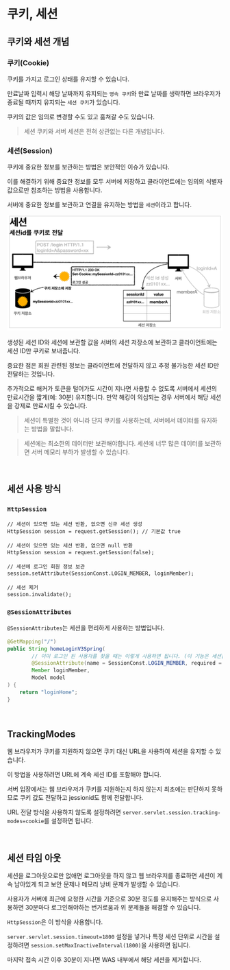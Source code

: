 # 쿠키, 세션

## 쿠키와 세션 개념

### 쿠키(Cookie)

쿠키를 가지고 로그인 상태를 유지할 수 있습니다.

만료날짜 입력시 해당 날짜까지 유지되는 `영속 쿠키`와 만료 날짜를 생략하면 브라우저가 종료될 때까지 유지되는 `세션 쿠키`가 있습니다.

쿠키의 값은 임의로 변경할 수도 있고 훔쳐갈 수도 있습니다.

> 세션 쿠키와 서버 세션은 전혀 상관없는 다른 개념입니다.

### 세션(Session)

쿠키에 중요한 정보를 보관하는 방법은 보안적인 이슈가 있습니다. 

이를 해결하기 위해 중요한 정보를 모두 서버에 저장하고 클라이언트에는 임의의 식별자 값으로만 참조하는 방법을 사용합니다.

서버에 중요한 정보를 보관하고 연결을 유지하는 방법을 `세션`이라고 합니다.

![세션](../image/session.png)

생성된 세션 ID와 세션에 보관할 값을 서버의 세션 저장소에 보관하고 클라이언트에는 세션 ID만 쿠키로 보내줍니다.

중요한 점은 회원 관련된 정보는 클라이언트에 전달하지 않고 추정 불가능한 세션 ID만 전달하는 것입니다.

추가적으로 해커가 토큰을 털어가도 시간이 지나면 사용할 수 없도록 서버에서 세션의 만료시간을 짧게(예: 30분) 유지합니다. 만약 해킹이 의심되는 경우 서버에서 해당 세션을 강제로 만료시킬 수 있습니다.

> 세션이 특별한 것이 아니라 단지 쿠키를 사용하는데, 서버에서 데이터를 유지하는 방법을 말합니다.

> 세션에는 최소한의 데이터만 보관해야합니다. 세션에 너무 많은 데이터를 보관하면 서버 메모리 부하가 발생할 수 있습니다.

<br>

## 세션 사용 방식

### `HttpSession`

```
// 세션이 있으면 있는 세션 반환, 없으면 신규 세션 생성
HttpSession session = request.getSession(); // 기본값 true

// 세션이 있으면 있는 세션 반환, 없으면 null 반환
HttpSession session = request.getSession(false);

// 세션에 로그인 회원 정보 보관
session.setAttribute(SessionConst.LOGIN_MEMBER, loginMember);

// 세션 제거
session.invalidate();
```

### `@SessionAttributes`

`@SessionAttributes`는 세션을 편리하게 사용하는 방법입니다.

```java
@GetMapping("/")
public String homeLoginV3Spring(
        // 이미 로그인 된 사용자를 찾을 때는 이렇게 사용하면 됩니다. (이 기능은 세션을 생성하지 않습니다.)
        @SessionAttribute(name = SessionConst.LOGIN_MEMBER, required = false),
        Member loginMember,
        Model model
) {
    return "loginHome";
}
```

<br>

## TrackingModes

웹 브라우저가 쿠키를 지원하지 않으면 쿠키 대신 URL을 사용하여 세션을 유지할 수 있습니다.

이 방법을 사용하려면 URL에 계속 세션 ID를 포함해야 합니다.

서버 입장에서는 웹 브라우저가 쿠키를 지원하는지 하지 않는지 최초에는 판단하지 못하므로 쿠키 값도 전달하고 jessionid도 함께 전달합니다.

URL 전달 방식을 사용하지 않도록 설정하려면 `server.servlet.session.tracking-modes=cookie`를 설정하면 됩니다.

<br>

## 세션 타임 아웃

세션을 로그아웃으로만 없애면 로그아웃을 하지 않고 웹 브라우저를 종료하면 세션이 계속 남아있게 되고 보안 문제나 메모리 낭비 문제가 발생할 수 있습니다.

사용자가 서버에 최근에 요청한 시간을 기준으로 30분 정도를 유지해주는 방식으로 사용하면 30분마다 로그인해야하는 번거로움과 위 문제들을 해결할 수 있습니다.

`HttpSession`은 이 방식을 사용합니다.

`server.servlet.session.timeout=1800` 설정을 넣거나 특정 세션 단위로 시간을 설정하려면 `session.setMaxInactiveInterval(1800)`을 사용하면 됩니다.

마지막 접속 시간 이후 30분이 지나면 WAS 내부에서 해당 세션을 제거합니다.
